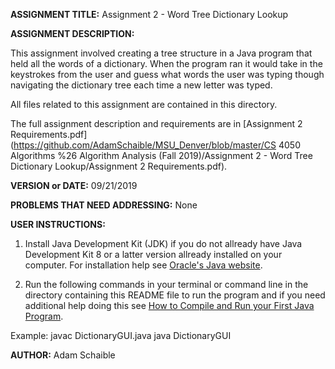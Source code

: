 **ASSIGNMENT TITLE:** Assignment 2 - Word Tree Dictionary Lookup

**ASSIGNMENT DESCRIPTION:**

This assignment involved creating a tree structure in a Java program that held all the words of a dictionary. When the program ran it would take in the keystrokes from the user and guess what words the user was typing though navigating the dictionary tree each time a new letter was typed.

All files related to this assignment are contained in this directory.

The full assignment description and requirements are in [Assignment 2 Requirements.pdf](https://github.com/AdamSchaible/MSU_Denver/blob/master/CS 4050 Algorithms %26 Algorithm Analysis (Fall 2019)/Assignment 2 - Word Tree Dictionary Lookup/Assignment 2 Requirements.pdf).

**VERSION or DATE:** 09/21/2019

**PROBLEMS THAT NEED ADDRESSING:** None

**USER INSTRUCTIONS:** 

1) Install Java Development Kit (JDK) if you do not allready have Java Development Kit 8 or a latter version allready installed on your computer. For installation help see [Oracle's Java website](https://www.oracle.com/java/technologies/javase-downloads.html).

2) Run the following commands in your terminal or command line in the directory containing this README file to run the program and if you need additional help doing this see [How to Compile and Run your First Java Program](https://beginnersbook.com/2013/05/first-java-program/).

Example:
javac DictionaryGUI.java
java DictionaryGUI

**AUTHOR:** Adam Schaible